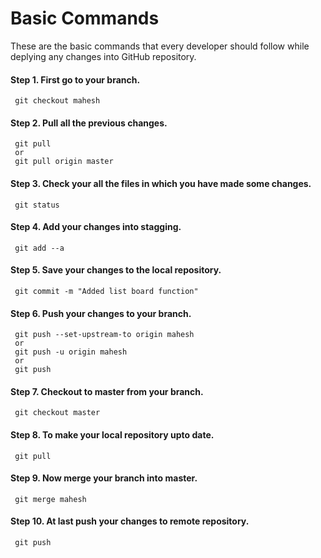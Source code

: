 # Basic Commands
These are the basic commands that every developer should follow while deplying any changes into GitHub repository.

#### Step 1. First go to your branch.
     git checkout mahesh

#### Step 2. Pull all the previous changes.
     git pull 
     or 
     git pull origin master

#### Step 3. Check your all the files in which you have made some changes.
     git status

#### Step 4. Add your changes into stagging.
     git add --a

#### Step 5. Save your changes to the local repository.
     git commit -m "Added list board function"

#### Step 6. Push your changes to your branch.
     git push --set-upstream-to origin mahesh
     or
     git push -u origin mahesh
     or 
     git push

#### Step 7. Checkout to master from your branch.
     git checkout master

#### Step 8. To make your local repository upto date.
     git pull

#### Step 9. Now merge your branch into master.
     git merge mahesh

#### Step 10. At last push your changes to remote repository.
     git push
